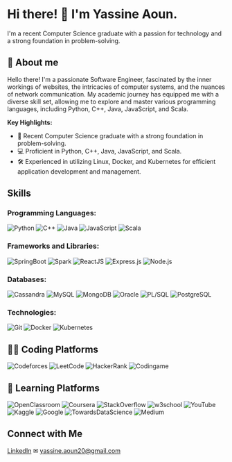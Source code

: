 # Hi there! 👋 I'm Yassine Aoun.

I'm a recent Computer Science graduate with a passion for technology and a strong foundation in problem-solving.

## 💬 About me 

Hello there! I'm a passionate Software Engineer, fascinated by the inner workings of websites, the intricacies of computer systems, and the nuances of network communication. My academic journey has equipped me with a diverse skill set, allowing me to explore and master various programming languages, including Python, C++, Java, JavaScript, and Scala.

**Key Highlights:**
- 🚀 Recent Computer Science graduate with a strong foundation in problem-solving.
- 💻 Proficient in Python, C++, Java, JavaScript, and Scala.
- 🛠️ Experienced in utilizing Linux, Docker, and Kubernetes for efficient application development and management.

## Skills

### Programming Languages:
![Python](https://img.shields.io/badge/Python-blue?style=for-the-badge&logo=python&logoWidth=30)
![C++](https://img.shields.io/badge/C++-orange?style=for-the-badge&logo=c%2B%2B&logoWidth=30)
![Java](https://img.shields.io/badge/Java-orange?style=for-the-badge&logo=java&logoWidth=30)
![JavaScript](https://img.shields.io/badge/JavaScript-orange?style=for-the-badge&logo=javascript&logoWidth=30)
![Scala](https://img.shields.io/badge/Scala-orange?style=for-the-badge&logo=scala&logoWidth=30)

### Frameworks and Libraries:
![SpringBoot](https://img.shields.io/badge/SpringBoot-green?style=for-the-badge&logo=spring&logoWidth=30)
![Spark](https://img.shields.io/badge/Spark-yellow?style=for-the-badge&logo=apache-spark&logoWidth=30)
![ReactJS](https://img.shields.io/badge/ReactJS-blue?style=for-the-badge&logo=react&logoWidth=30)
![Express.js](https://img.shields.io/badge/Express.js-grey?style=for-the-badge&logo=express&logoWidth=30)
![Node.js](https://img.shields.io/badge/Node.js-green?style=for-the-badge&logo=node.js&logoWidth=30)

### Databases:
![Cassandra](https://img.shields.io/badge/Cassandra-purple?style=for-the-badge&logo=apache-cassandra&logoWidth=30)
![MySQL](https://img.shields.io/badge/MySQL-blue?style=for-the-badge&logo=mysql&logoWidth=30)
![MongoDB](https://img.shields.io/badge/MongoDB-green?style=for-the-badge&logo=mongodb&logoWidth=30)
![Oracle](https://img.shields.io/badge/Oracle-red?style=for-the-badge&logo=oracle&logoWidth=30)
![PL/SQL](https://img.shields.io/badge/PLSQL-red?style=for-the-badge&logo=oracle&logoWidth=30)
![PostgreSQL](https://img.shields.io/badge/PostgreSQL-blue?style=for-the-badge&logo=postgresql&logoWidth=30)

### Technologies:
![Git](https://img.shields.io/badge/Git-black?style=for-the-badge&logo=git&logoWidth=30)
![Docker](https://img.shields.io/badge/Docker-blue?style=for-the-badge&logo=docker&logoWidth=30)
![Kubernetes](https://img.shields.io/badge/Kubernetes-blue?style=for-the-badge&logo=kubernetes&logoWidth=30)

## 👨‍💻 Coding Platforms

![Codeforces](https://img.shields.io/badge/Codeforces-%23FF5733?style=for-the-badge&logo=codeforces&logoWidth=30)
![LeetCode](https://img.shields.io/badge/LeetCode-%23FFA500?style=for-the-badge&logo=leetcode&logoWidth=30)
![HackerRank](https://img.shields.io/badge/HackerRank-%2328A745?style=for-the-badge&logo=hackerrank&logoWidth=30)
![Codingame](https://img.shields.io/badge/Codingame-%233D3D3D?style=for-the-badge&logo=codingame&logoWidth=30)

## 📙 Learning Platforms

 ![OpenClassroom](https://img.shields.io/badge/OpenClassroom-%233D3D3D?style=for-the-badge&logo=openclassroom&logoWidth=30)
 ![Coursera](https://img.shields.io/badge/Coursera-%230056D2?style=for-the-badge&logo=coursera&logoWidth=30)
 ![StackOverflow](https://img.shields.io/badge/StackOverflow-%23F48024?style=for-the-badge&logo=stackoverflow&logoWidth=30)
 ![w3school](https://img.shields.io/badge/w3school-%233D3D3D?style=for-the-badge&logo=w3schools&logoWidth=30)
 ![YouTube](https://img.shields.io/badge/YouTube-%23FF0000?style=for-the-badge&logo=youtube&logoWidth=30)
 ![Kaggle](https://img.shields.io/badge/Kaggle-%2320BEFF?style=for-the-badge&logo=kaggle&logoWidth=30)
 ![Google](https://img.shields.io/badge/Google-%234285F4?style=for-the-badge&logo=google&logoWidth=30)
 ![TowardsDataScience](https://img.shields.io/badge/TowardsDataScience-%231572B6?style=for-the-badge&logo=towardsdatascience&logoWidth=30)
 ![Medium](https://img.shields.io/badge/Medium-%2312100E?style=for-the-badge&logo=medium&logoWidth=30)

## Connect with Me

[LinkedIn](https://www.linkedin.com/in/yassine-aoun/) 
✉ [yassine.aoun20@gmail.com](mailto:yassine.aoun20@gmail.com)
